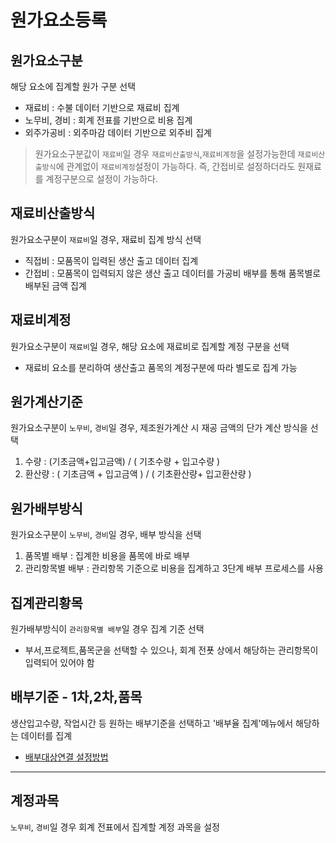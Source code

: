 # 원가요소등록

## 원가요소구분

해당 요소에 집계할 원가 구분 선택

- 재료비 : 수불 데이터 기반으로 재료비 집계
- 노무비, 경비 : 회계 전표를 기반으로 비용 집계
- 외주가공비 : 외주마감 데이터 기반으로 외주비 집계

> 원가요소구분값이 `재료비`일 경우 `재료비산출방식`,`재료비계정`을 설정가능한데 `재료비산출방식`에 관계없이 `재료비계정`설정이 가능하다.
> 즉, 간접비로 설정하더라도 원재료를 계정구분으로 설정이 가능하다.


## 재료비산출방식

원가요소구분이 `재료비`일 경우, 재료비 집계 방식 선택

- 직접비 : 모품목이 입력된 생산 출고 데이터 집계
- 간접비 : 모품목이 입력되지 않은 생산 출고 데이터를 가공비 배부를 통해 품목별로 배부된 금액 집계


## 재료비계정

원가요소구분이 `재료비`일 경우, 해당 요소에 재료비로 집계할 계정 구분을 선택

- 재료비 요소를 분리하여 생산출고 품목의 계정구분에 따라 별도로 집계 가능


## 원가계산기준

원가요소구분이 `노무비`, `경비`일 경우, 제조원가계산 시 재공 금액의 단가 계산 방식을 선택

1. 수량 : (기초금액+입고금액) / ( 기초수량 + 입고수량 )
2. 환산량 : ( 기초금액 + 입고금액 ) / ( 기초환산량+ 입고환산량 )


## 원가배부방식

원가요소구분이 `노무비`, `경비`일 경우, 배부 방식을 선택

1. 품목별 배부 : 집계한 비용을 품목에 바로 배부
2. 관리항목별 배부 : 관리항목 기준으로 비용을 집계하고 3단계 배부 프로세스를 사용


## 집계관리황목

원가배부방식이 `관리항목별 배부`일 경우 집계 기준 선택

- 부서,프로젝트,품목군을 선택할 수 있으나, 회계 전푯 상에서 해당하는 관리항목이 입력되어 있어야 함


## 배부기준 - 1차,2차,품목

생산입고수량, 작업시간 등 원하는 배부기준을 선택하고 '배부율 집계'메뉴에서 해당하는 데이터를 집계

- [배부대상연결 설정방법](./배부대상연결.md#배부대상연결)

---

## 계정과목

`노무비`, `경비`일 경우 회계 전표에서 집계할 계정 과목을 설정
